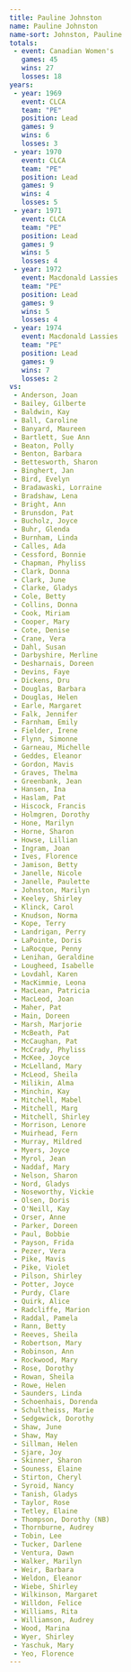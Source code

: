 ```yaml
---
title: Pauline Johnston
name: Pauline Johnston
name-sort: Johnston, Pauline
totals:
 - event: Canadian Women's
   games: 45
   wins: 27
   losses: 18
years:
 - year: 1969
   event: CLCA
   team: "PE"
   position: Lead
   games: 9
   wins: 6
   losses: 3
 - year: 1970
   event: CLCA
   team: "PE"
   position: Lead
   games: 9
   wins: 4
   losses: 5
 - year: 1971
   event: CLCA
   team: "PE"
   position: Lead
   games: 9
   wins: 5
   losses: 4
 - year: 1972
   event: Macdonald Lassies
   team: "PE"
   position: Lead
   games: 9
   wins: 5
   losses: 4
 - year: 1974
   event: Macdonald Lassies
   team: "PE"
   position: Lead
   games: 9
   wins: 7
   losses: 2
vs:
 - Anderson, Joan
 - Bailey, Gilberte
 - Baldwin, Kay
 - Ball, Caroline
 - Banyard, Maureen
 - Bartlett, Sue Ann
 - Beaton, Polly
 - Benton, Barbara
 - Bettesworth, Sharon
 - Binghert, Jan
 - Bird, Evelyn
 - Bradawaski, Lorraine
 - Bradshaw, Lena
 - Bright, Ann
 - Brunsdon, Pat
 - Bucholz, Joyce
 - Buhr, Glenda
 - Burnham, Linda
 - Calles, Ada
 - Cessford, Bonnie
 - Chapman, Phyliss
 - Clark, Donna
 - Clark, June
 - Clarke, Gladys
 - Cole, Betty
 - Collins, Donna
 - Cook, Miriam
 - Cooper, Mary
 - Cote, Denise
 - Crane, Vera
 - Dahl, Susan
 - Darbyshire, Merline
 - Desharnais, Doreen
 - Devins, Faye
 - Dickens, Dru
 - Douglas, Barbara
 - Douglas, Helen
 - Earle, Margaret
 - Falk, Jennifer
 - Farnham, Emily
 - Fielder, Irene
 - Flynn, Simonne
 - Garneau, Michelle
 - Geddes, Eleanor
 - Gordon, Mavis
 - Graves, Thelma
 - Greenbank, Jean
 - Hansen, Ina
 - Haslam, Pat
 - Hiscock, Francis
 - Holmgren, Dorothy
 - Hone, Marilyn
 - Horne, Sharon
 - Howse, Lillian
 - Ingram, Joan
 - Ives, Florence
 - Jamison, Betty
 - Janelle, Nicole
 - Janelle, Paulette
 - Johnston, Marilyn
 - Keeley, Shirley
 - Klinck, Carol
 - Knudson, Norma
 - Kope, Terry
 - Landrigan, Perry
 - LaPointe, Doris
 - LaRocque, Penny
 - Lenihan, Geraldine
 - Lougheed, Isabelle
 - Lovdahl, Karen
 - MacKimmie, Leona
 - MacLean, Patricia
 - MacLeod, Joan
 - Maher, Pat
 - Main, Doreen
 - Marsh, Marjorie
 - McBeath, Pat
 - McCaughan, Pat
 - McCrady, Phyliss
 - McKee, Joyce
 - McLelland, Mary
 - McLeod, Sheila
 - Milikin, Alma
 - Minchin, Kay
 - Mitchell, Mabel
 - Mitchell, Marg
 - Mitchell, Shirley
 - Morrison, Lenore
 - Muirhead, Fern
 - Murray, Mildred
 - Myers, Joyce
 - Myrol, Jean
 - Naddaf, Mary
 - Nelson, Sharon
 - Nord, Gladys
 - Noseworthy, Vickie
 - Olsen, Doris
 - O'Neill, Kay
 - Orser, Anne
 - Parker, Doreen
 - Paul, Bobbie
 - Payson, Frida
 - Pezer, Vera
 - Pike, Mavis
 - Pike, Violet
 - Pilson, Shirley
 - Potter, Joyce
 - Purdy, Clare
 - Quirk, Alice
 - Radcliffe, Marion
 - Raddal, Pamela
 - Rann, Betty
 - Reeves, Sheila
 - Robertson, Mary
 - Robinson, Ann
 - Rockwood, Mary
 - Rose, Dorothy
 - Rowan, Sheila
 - Rowe, Helen
 - Saunders, Linda
 - Schoenhais, Dorenda
 - Schultheiss, Marie
 - Sedgewick, Dorothy
 - Shaw, June
 - Shaw, May
 - Sillman, Helen
 - Sjare, Joy
 - Skinner, Sharon
 - Souness, Elaine
 - Stirton, Cheryl
 - Syroid, Nancy
 - Tanish, Gladys
 - Taylor, Rose
 - Tetley, Elaine
 - Thompson, Dorothy (NB)
 - Thornburne, Audrey
 - Tobin, Lee
 - Tucker, Darlene
 - Ventura, Dawn
 - Walker, Marilyn
 - Weir, Barbara
 - Weldon, Eleanor
 - Wiebe, Shirley
 - Wilkinson, Margaret
 - Willdon, Felice
 - Williams, Rita
 - Williamson, Audrey
 - Wood, Marina
 - Wyer, Shirley
 - Yaschuk, Mary
 - Yeo, Florence
---
```

